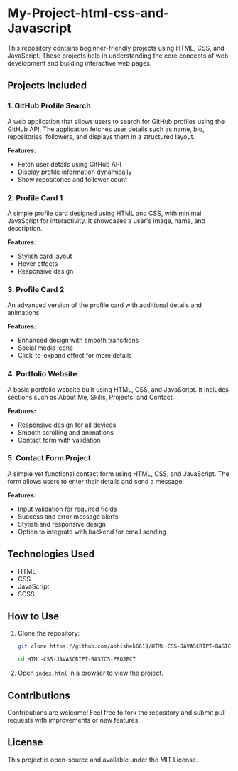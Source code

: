 # My-Project-html-css-and-Javascript

This repository contains beginner-friendly projects using HTML, CSS, and JavaScript. These projects help in understanding the core concepts of web development and building interactive web pages.

## Projects Included

### 1. GitHub Profile Search

A web application that allows users to search for GitHub profiles using the GitHub API. The application fetches user details such as name, bio, repositories, followers, and displays them in a structured layout.

**Features:**

- Fetch user details using GitHub API
- Display profile information dynamically
- Show repositories and follower count

### 2. Profile Card 1

A simple profile card designed using HTML and CSS, with minimal JavaScript for interactivity. It showcases a user's image, name, and description.

**Features:**

- Stylish card layout
- Hover effects
- Responsive design

### 3. Profile Card 2

An advanced version of the profile card with additional details and animations.

**Features:**

- Enhanced design with smooth transitions
- Social media icons
- Click-to-expand effect for more details

### 4. Portfolio Website

A basic portfolio website built using HTML, CSS, and JavaScript. It includes sections such as About Me, Skills, Projects, and Contact.

**Features:**

- Responsive design for all devices
- Smooth scrolling and animations
- Contact form with validation

### 5. Contact Form Project

A simple yet functional contact form using HTML, CSS, and JavaScript. The form allows users to enter their details and send a message.

**Features:**

- Input validation for required fields
- Success and error message alerts
- Stylish and responsive design
- Option to integrate with backend for email sending

## Technologies Used

- HTML
- CSS
- JavaScript
- SCSS

## How to Use

1. Clone the repository:

   ```bash
   git clone https://github.com/abhishek6619/HTML-CSS-JAVASCRIPT-BASICS-PROJECT.git

   cd HTML-CSS-JAVASCRIPT-BASICS-PROJECT
   ```

2. Open `index.html` in a browser to view the project.

## Contributions

Contributions are welcome! Feel free to fork the repository and submit pull requests with improvements or new features.

## License

This project is open-source and available under the MIT License.
